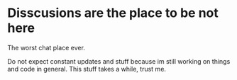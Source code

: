 # Disscusions are the place to be not here
The worst chat place ever.



Do not expect constant updates and stuff because im still working on things and code in general. This stuff takes a while, trust me.
